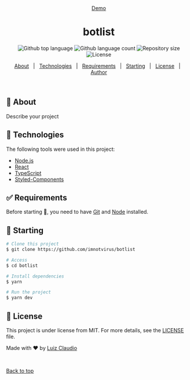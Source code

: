 <div align="center" id="top"> 
  <blockquote class="imgur-embed-pub" lang="en" data-id="a/4TKmgAO" data-context="false" ><a href="//imgur.com/a/4TKmgAO"></a></blockquote><script async src="//s.imgur.com/min/embed.js" charset="utf-8"></script>

  &#xa0;

  <a href="https://botlist-fawn.vercel.app/">Demo</a>
</div>

<h1 align="center">botlist</h1>

<p align="center">
  <img alt="Github top language" src="https://img.shields.io/github/languages/top/imnotvirus/botlist?color=56BEB8">

  <img alt="Github language count" src="https://img.shields.io/github/languages/count/imnotvirus/botlist?color=56BEB8">

  <img alt="Repository size" src="https://img.shields.io/github/repo-size/imnotvirus/botlist?color=56BEB8">

  <img alt="License" src="https://img.shields.io/github/license/imnotvirus/botlist?color=56BEB8">

  <!-- <img alt="Github issues" src="https://img.shields.io/github/issues/imnotvirus/botlist?color=56BEB8" /> -->

  <!-- <img alt="Github forks" src="https://img.shields.io/github/forks/imnotvirus/botlist?color=56BEB8" /> -->

  <!-- <img alt="Github stars" src="https://img.shields.io/github/stars/imnotvirus/botlist?color=56BEB8" /> -->
</p>

<!-- Status -->

<!-- <h4 align="center"> 
	🚧  botlist 🚀 Under construction...  🚧
</h4> 

<hr> -->

<p align="center">
  <a href="#dart-about">About</a> &#xa0; | &#xa0; 
  <a href="#rocket-technologies">Technologies</a> &#xa0; | &#xa0;
  <a href="#white_check_mark-requirements">Requirements</a> &#xa0; | &#xa0;
  <a href="#checkered_flag-starting">Starting</a> &#xa0; | &#xa0;
  <a href="#memo-license">License</a> &#xa0; | &#xa0;
  <a href="https://github.com/imnotvirus" target="_blank">Author</a>
</p>

<br>

## :dart: About ##

Describe your project


## :rocket: Technologies ##

The following tools were used in this project:

- [Node.js](https://nodejs.org/en/)
- [React](https://pt-br.reactjs.org/)
- [TypeScript](https://www.typescriptlang.org/)
- [Styled-Components](https://styled-components.com/)

## :white_check_mark: Requirements ##

Before starting :checkered_flag:, you need to have [Git](https://git-scm.com) and [Node](https://nodejs.org/en/) installed.

## :checkered_flag: Starting ##

```bash
# Clone this project
$ git clone https://github.com/imnotvirus/botlist

# Access
$ cd botlist

# Install dependencies
$ yarn

# Run the project
$ yarn dev

```

## :memo: License ##

This project is under license from MIT. For more details, see the [LICENSE](LICENSE.md) file.


Made with :heart: by <a href="https://github.com/imnotvirus" target="_blank">Luiz Claudio</a>

&#xa0;

<a href="#top">Back to top</a>

